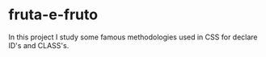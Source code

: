 # fruta-e-fruto
In this project I study some famous methodologies used in CSS for declare ID's and CLASS's.
